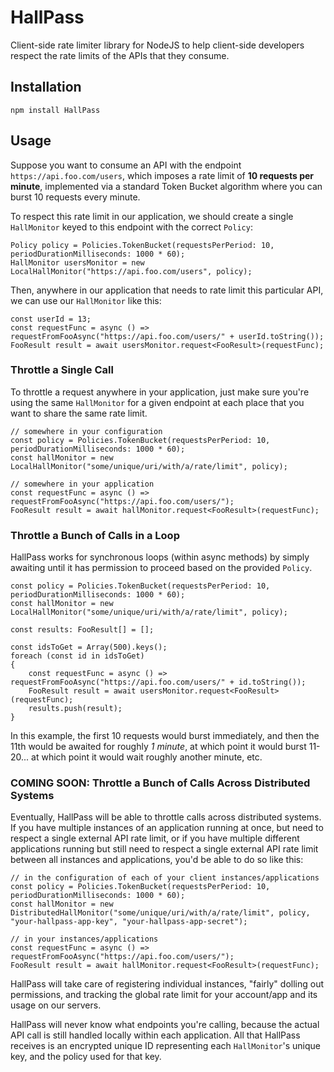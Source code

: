 # HallPass
Client-side rate limiter library for NodeJS to help client-side developers respect the rate limits of the APIs that they consume.

## Installation
```
npm install HallPass
```

## Usage
Suppose you want to consume an API with the endpoint `https://api.foo.com/users`, which imposes a rate limit of **10 requests per minute**, implemented via a standard Token Bucket algorithm where you can burst 10 requests every minute.

To respect this rate limit in our application, we should create a single `HallMonitor` keyed to this endpoint with the correct `Policy`:
```
Policy policy = Policies.TokenBucket(requestsPerPeriod: 10, periodDurationMilliseconds: 1000 * 60);
HallMonitor usersMonitor = new LocalHallMonitor("https://api.foo.com/users", policy);
```

Then, anywhere in our application that needs to rate limit this particular API, we can use our `HallMonitor` like this:
```
const userId = 13;
const requestFunc = async () => requestFromFooAsync("https://api.foo.com/users/" + userId.toString());
FooResult result = await usersMonitor.request<FooResult>(requestFunc);
```

### Throttle a Single Call
To throttle a request anywhere in your application, just make sure you're using the same `HallMonitor` for a given endpoint at each place that you want to share the same rate limit.

```
// somewhere in your configuration
const policy = Policies.TokenBucket(requestsPerPeriod: 10, periodDurationMilliseconds: 1000 * 60);
const hallMonitor = new LocalHallMonitor("some/unique/uri/with/a/rate/limit", policy);

// somewhere in your application
const requestFunc = async () => requestFromFooAsync("https://api.foo.com/users/");
FooResult result = await hallMonitor.request<FooResult>(requestFunc);
```

### Throttle a Bunch of Calls in a Loop
HallPass works for synchronous loops (within async methods) by simply awaiting until it has permission to proceed based on the provided `Policy`.

```
const policy = Policies.TokenBucket(requestsPerPeriod: 10, periodDurationMilliseconds: 1000 * 60);
const hallMonitor = new LocalHallMonitor("some/unique/uri/with/a/rate/limit", policy);

const results: FooResult[] = [];

const idsToGet = Array(500).keys();
foreach (const id in idsToGet)
{
    const requestFunc = async () => requestFromFooAsync("https://api.foo.com/users/" + id.toString());
    FooResult result = await usersMonitor.request<FooResult>(requestFunc);
    results.push(result);
}
```

In this example, the first 10 requests would burst immediately, and then the 11th would be awaited for roughly _1 minute_, at which point it would burst 11-20... at which point it would wait roughly another minute, etc.

### COMING SOON: Throttle a Bunch of Calls Across Distributed Systems
Eventually, HallPass will be able to throttle calls across distributed systems. If you have multiple instances of an application running at once, but need to respect a single external API rate limit, or if you have multiple different applications running but still need to respect a single external API rate limit between all instances and applications, you'd be able to do so like this:

```
// in the configuration of each of your client instances/applications
const policy = Policies.TokenBucket(requestsPerPeriod: 10, periodDurationMilliseconds: 1000 * 60);
const hallMonitor = new DistributedHallMonitor("some/unique/uri/with/a/rate/limit", policy, "your-hallpass-app-key", "your-hallpass-app-secret");

// in your instances/applications
const requestFunc = async () => requestFromFooAsync("https://api.foo.com/users/");
FooResult result = await hallMonitor.request<FooResult>(requestFunc);
```

HallPass will take care of registering individual instances, "fairly" dolling out permissions, and tracking the global rate limit for your account/app and its usage on our servers.

HallPass will never know what endpoints you're calling, because the actual API call is still handled locally within each application. All that HallPass receives is an encrypted unique ID representing each `HallMonitor`'s unique key, and the policy used for that key.